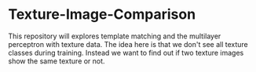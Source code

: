  # Texture-Image-Comparison
This repository will explores template matching and the multilayer perceptron with texture data. The idea here is that we don't see all texture classes during training. Instead we want to find out if two texture images show the same texture or not.
